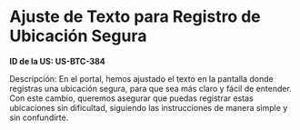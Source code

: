 # Ajuste de Texto para Registro de Ubicación Segura

**ID de la US: US-BTC-384**

Descripción: En el portal, hemos ajustado el texto en la pantalla donde registras una ubicación segura, para que sea más claro y fácil de entender. Con este cambio, queremos asegurar que puedas registrar estas ubicaciones sin dificultad, siguiendo las instrucciones de manera simple y sin confundirte.